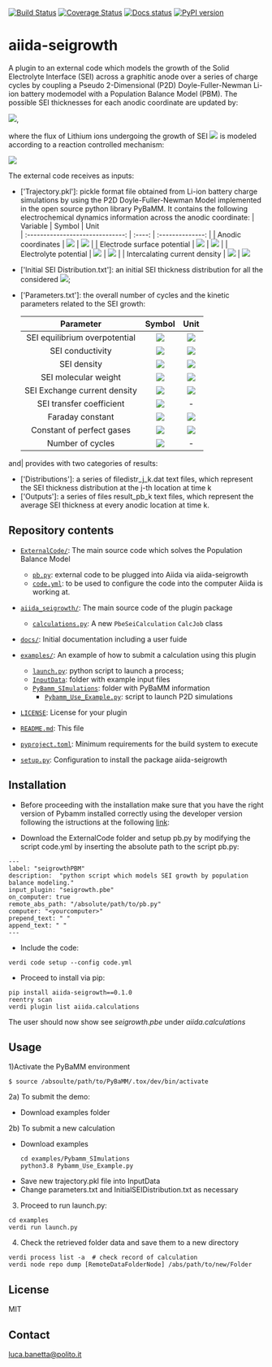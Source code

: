 [![Build Status][ci-badge]][ci-link]
[![Coverage Status][cov-badge]][cov-link]
[![Docs status][docs-badge]][docs-link]
[![PyPI version][pypi-badge]][pypi-link]

# aiida-seigrowth

 A plugin to an external code which models the growth of the Solid Electrolyte Interface (SEI) across a graphitic anode over a series of charge cycles by coupling a Pseudo 2-Dimensional (P2D) Doyle-Fuller-Newman Li-ion battery modemodel with a Population Balance Model (PBM). The possible SEI thicknesses for each anodic coordinate are updated by:
 
<img src="https://latex.codecogs.com/svg.image?\frac{\mathrm{d}&space;\delta}{\mathrm{d}&space;t}&space;=&space;\frac{J_{SEI}&space;\&space;MW_{SEI}}{\rho_{SEI}}" />,

where the flux of Lithium ions undergoing the growth of SEI <img src="https://latex.codecogs.com/svg.image?J_{SEI}" /> is modeled according to a reaction controlled mechanism:

<img src="https://latex.codecogs.com/svg.image?J_{SEI}&space;=&space;i_0&space;\exp{\left&space;(&space;\frac{\alpha&space;F&space;(\phi_s&space;-&space;\phi_e&space;-&space;U_{SEI}&space;-&space;i_{tot}\delta&space;/\sigma_{SEI})}{R&space;T}&space;\right&space;)}" />

The external code receives as inputs:
* ['Trajectory.pkl']: pickle format file obtained from Li-ion battery charge simulations by using the P2D Doyle-Fuller-Newman Model implemented in the open source python library PyBaMM. It contains the following electrochemical dynamics information across the anodic coordinate:
  | Variable                        | Symbol | Unit   
  | :------------------------------: | :----: | :--------------: |
  |  Anodic coordinates  | <img src="https://latex.codecogs.com/svg.image?x_n" />   |   <img src="https://latex.codecogs.com/svg.image?m" />              |
  |  Electrode surface potential  | <img src="https://latex.codecogs.com/svg.image?\phi_s" />   |   <img src="https://latex.codecogs.com/svg.image?V" />              |
  |  Electrolyte potential               | <img src="https://latex.codecogs.com/svg.image?\phi_e" /> |   <img src="https://latex.codecogs.com/svg.image?V" />        |
  |  Intercalating current density |  <img src="https://latex.codecogs.com/svg.image?i_{tot}" />        | <img src="https://latex.codecogs.com/svg.image?A&space;\&space;m^{-2}&space;" />
  
* ['Initial SEI Distribution.txt']: an initial SEI thickness distribution for all the considered <img src="https://latex.codecogs.com/svg.image?x_n" />;
* ['Parameters.txt']: the overall number of cycles and the kinetic parameters related to the SEI growth:

  | Parameter                        | Symbol | Unit   
  | :------------------------------: | :----: | :--------------: |
  |   SEI equilibrium overpotential  | <img src="https://latex.codecogs.com/svg.image?U_{SEI}" />      |   <img src="https://latex.codecogs.com/svg.image?V" />              |
  |   SEI conductivity               | <img src="https://latex.codecogs.com/svg.image?\sigma_{SEI}" /> |   <img src="https://latex.codecogs.com/svg.image?S&space;\&space;m^{-1}&space;" />       |
  |   SEI density                    | <img src="https://latex.codecogs.com/svg.image?\rho_{SEI}" />   | <img src="https://latex.codecogs.com/svg.image?kg&space;\&space;m^{-3}&space;" />        |
  |   SEI molecular weight           | <img src="https://latex.codecogs.com/svg.image?MW_{SEI}" />     | <img src="https://latex.codecogs.com/svg.image?kg&space;\&space;m^{-3}&space;" />     |
  |   SEI Exchange current density       | <img src="https://latex.codecogs.com/svg.image?i_{0}" />        | <img src="https://latex.codecogs.com/svg.image?A&space;\&space;m^{-2}&space;" />         |
  |   SEI transfer coefficient  | <img src="https://latex.codecogs.com/svg.image?\alpha" />      |   -      |
  |   Faraday constant               | <img src="https://latex.codecogs.com/svg.image?F" />       | <img src="https://latex.codecogs.com/svg.image?C&space;\&space;mol^{-1}&space;" />         |
  |   Constant of perfect gases         | <img src="https://latex.codecogs.com/svg.image?R" />        | <img src="https://latex.codecogs.com/svg.image?J&space;\&space;mol^{-1}&space;\&space;K^{-1}&space;" />|
  |   Number of cycles         | <img src="https://latex.codecogs.com/svg.image?n_{cycles}" />        | - |
  
and| provides with two categories of results:
* ['Distributions']: a series of filedistr_j_k.dat text files, which represent the SEI thickness distribution at the j-th location at time k
* ['Outputs']:  a series of files result_pb_k text files, which represent the average SEI thickness at every anodic location at time k.

## Repository contents
* [`ExternalCode/`](ExternalCode/): The main source code which solves the Population Balance Model
  * [`pb.py`](ExternalCode/pb.py): external code to be plugged into Aiida via aiida-seigrowth
  * [`code.yml`](ExternalCode/code.yml): to be used to configure the code into the computer Aiida is working at. 
* [`aiida_seigrowth/`](aiida_seigrowth/): The main source code of the plugin package
  * [`calculations.py`](aiida_seigrowth/calculations.py): A new `PbeSeiCalculation` `CalcJob` class
* [`docs/`](docs/): Initial documentation including a user fuide
* [`examples/`](examples/): An example of how to submit a calculation using this plugin
  * [`launch.py`](examples/launch.py): python script to launch a process;
  * [`InputData`](examples/InputData.py): folder with example input files
  * [`PyBamm_SImulations`](examples/PyBamm_SImulations): folder with PyBaMM information
    * [`Pybamm_Use_Example.py`](examples/PyBamm_SImulations/Pybamm_Use_Example.py): script to launch P2D simulations
  
* [`LICENSE`](LICENSE): License for your plugin
* [`README.md`](README.md): This file
* [`pyproject.toml`](pyproject.toml): Minimum requirements for the build system to execute
* [`setup.py`](setup.py): Configuration to install the package aiida-seigrowth

## Installation
 * Before proceeding with the installation make sure that you have the right version of Pybamm installed correctly using the developer version following the istructions at the following [link](https://pybamm.readthedocs.io/en/latest/install/install-from-source.html):

 * Download the ExternalCode folder and setup pb.py by modifying the script code.yml by inserting the absolute path to the script pb.py:
```
---
label: "seigrowthPBM"
description:  "python script which models SEI growth by population balance modeling."
input_plugin: "seigrowth.pbe"
on_computer: true
remote_abs_path: "/absolute/path/to/pb.py"
computer: "<yourcomputer>"
prepend_text: " "
append_text: " "
---
```

 * Include the code:
```
verdi code setup --config code.yml
```

 * Proceed to install via pip: 
```
pip install aiida-seigrowth==0.1.0
reentry scan
verdi plugin list aiida.calculations  
```
The user should now show see *seigrowth.pbe* under *aiida.calculations*
## Usage


1)Activate the PyBaMM environment 
```
$ source /absoulte/path/to/PyBaMM/.tox/dev/bin/activate
```
2a) To submit the demo:

   * Download examples folder
   
2b) To submit a new calculation 
   * Download examples
     ```
     cd examples/Pybamm_SImulations
     python3.8 Pybamm_Use_Example.py
     ```   
   * Save new trajectory.pkl file into InputData
   * Change parameters.txt and InitialSEIDistribution.txt as necessary
   
3) Proceed to run launch.py:
```
cd examples
verdi run launch.py
```
4) Check the retrieved folder data and save them to a new directory
  ```
  verdi process list -a  # check record of calculation
  verdi node repo dump [RemoteDataFolderNode] /abs/path/to/new/Folder
```
## License

MIT
## Contact

luca.banetta@polito.it

[ci-badge]: https://github.com/lucabanetta/aiida-seigrowth/workflows/ci/badge.svg?branch=master
[ci-link]: https://github.com/lucabanetta/aiida-seigrowth/actions
[cov-badge]: https://coveralls.io/repos/github/lucabanetta/aiida-seigrowth/badge.svg?branch=master
[cov-link]: https://coveralls.io/github/lucabanetta/aiida-seigrowth?branch=master
[docs-badge]: https://readthedocs.org/projects/aiida-seigrowth/badge
[docs-link]: http://aiida-seigrowth.readthedocs.io/
[pypi-badge]: https://badge.fury.io/py/aiida-seigrowth.svg
[pypi-link]: https://badge.fury.io/py/aiida-seigrowth
